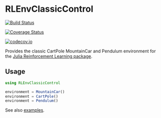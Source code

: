 # RLEnvClassicControl

[![Build Status](https://travis-ci.com/JuliaReinforcementLearning/RLEnvClassicControl.jl.svg?branch=master)](https://travis-ci.com/JuliaReinforcementLearning/RLEnvClassicControl.jl)

[![Coverage Status](https://coveralls.io/repos/JuliaReinforcementLearning/RLEnvClassicControl.jl/badge.svg?branch=master&service=github)](https://coveralls.io/github/JuliaReinforcementLearning/RLEnvClassicControl.jl?branch=master)

[![codecov.io](http://codecov.io/github/JuliaReinforcementLearning/RLEnvClassicControl.jl/coverage.svg?branch=master)](http://codecov.io/github/JuliaReinforcementLearning/RLEnvClassicControl.jl?branch=master)


Provides the classic CartPole MountainCar and Pendulum environment for the [Julia Reinforcement Learning package](https://github.com/JuliaReinforcementLearning/ReinforcementLearning.jl).

## Usage

```julia
using RLEnvClassicControl

environment = MountainCar()
environment = CartPole()
environment = Pendulum()
```

See also [examples](examples).


